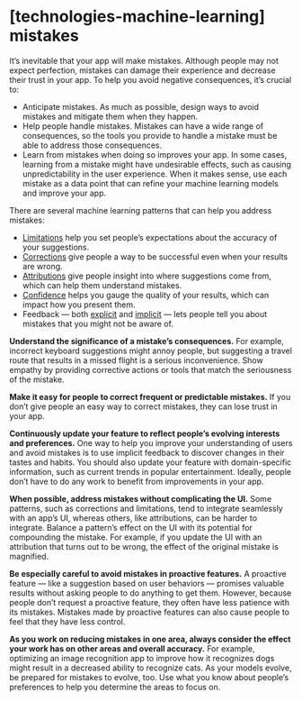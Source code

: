 # **[technologies-machine-learning] mistakes**

It’s inevitable that your app will make mistakes. Although people may not expect perfection, mistakes can damage their experience and decrease their trust in your app. To help you avoid negative consequences, it’s crucial to:

- Anticipate mistakes. As much as possible, design ways to avoid mistakes and mitigate them when they happen.
- Help people handle mistakes. Mistakes can have a wide range of consequences, so the tools you provide to handle a mistake must be able to address those consequences.
- Learn from mistakes when doing so improves your app. In some cases, learning from a mistake might have undesirable effects, such as causing unpredictability in the user experience. When it makes sense, use each mistake as a data point that can refine your machine learning models and improve your app.

There are several machine learning patterns that can help you address mistakes:

- [Limitations](https://developer.apple.com/design/human-interface-guidelines/technologies/machine-learning/limitations) help you set people’s expectations about the accuracy of your suggestions.
- [Corrections](https://developer.apple.com/design/human-interface-guidelines/technologies/machine-learning/corrections) give people a way to be successful even when your results are wrong.
- [Attributions](https://developer.apple.com/design/human-interface-guidelines/technologies/machine-learning/attribution) give people insight into where suggestions come from, which can help them understand mistakes.
- [Confidence](https://developer.apple.com/design/human-interface-guidelines/technologies/machine-learning/confidence) helps you gauge the quality of your results, which can impact how you present them.
- Feedback — both [explicit](https://developer.apple.com/design/human-interface-guidelines/technologies/machine-learning/explicit-feedback) and [implicit](https://developer.apple.com/design/human-interface-guidelines/technologies/machine-learning/implicit-feedback) — lets people tell you about mistakes that you might not be aware of.

**Understand the significance of a mistake’s consequences.** For example, incorrect keyboard suggestions might annoy people, but suggesting a travel route that results in a missed flight is a serious inconvenience. Show empathy by providing corrective actions or tools that match the seriousness of the mistake.

**Make it easy for people to correct frequent or predictable mistakes.** If you don’t give people an easy way to correct mistakes, they can lose trust in your app.

**Continuously update your feature to reflect people’s evolving interests and preferences.** One way to help you improve your understanding of users and avoid mistakes is to use implicit feedback to discover changes in their tastes and habits. You should also update your feature with domain-specific information, such as current trends in popular entertainment. Ideally, people don’t have to do any work to benefit from improvements in your app.

**When possible, address mistakes without complicating the UI.** Some patterns, such as corrections and limitations, tend to integrate seamlessly with an app’s UI, whereas others, like attributions, can be harder to integrate. Balance a pattern’s effect on the UI with its potential for compounding the mistake. For example, if you update the UI with an attribution that turns out to be wrong, the effect of the original mistake is magnified.

**Be especially careful to avoid mistakes in proactive features.** A proactive feature — like a suggestion based on user behaviors — promises valuable results without asking people to do anything to get them. However, because people don’t request a proactive feature, they often have less patience with its mistakes. Mistakes made by proactive features can also cause people to feel that they have less control.

**As you work on reducing mistakes in one area, always consider the effect your work has on other areas and overall accuracy.** For example, optimizing an image recognition app to improve how it recognizes dogs might result in a decreased ability to recognize cats. As your models evolve, be prepared for mistakes to evolve, too. Use what you know about people’s preferences to help you determine the areas to focus on.